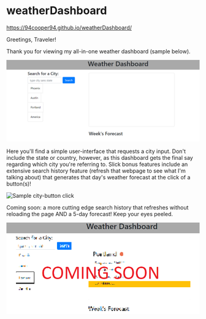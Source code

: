 # weatherDashboard

https://94cooper94.github.io/weatherDashboard/

Greetings, Traveler!

Thank you for viewing my all-in-one weather dashboard (sample below).

![Sample user-input page](media/previewInterface.PNG)

Here you'll find a simple user-interface that requests a city input. Don't include the state or country, however, as this dashboard gets the final say regarding which city you're referring to. Slick bonus features include an extensive search history feature (refresh that webpage to see what I'm talking about) that generates that day's weather forecast at the click of a button(s)!

![Sample city-button click](media/InterfaceCityBtnsClick.PNG)

Coming soon: a more cutting edge search history that refreshes without reloading the page AND a 5-day forecast! Keep your eyes peeled.

![Coming Soon](media/comingSoon.png)